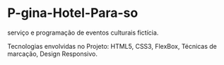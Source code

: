 # P-gina-Hotel-Para-so
serviço e programação de eventos culturais fictícia.

Tecnologias envolvidas no Projeto: HTML5, CSS3, FlexBox, Técnicas de marcação, Design
Responsivo.
